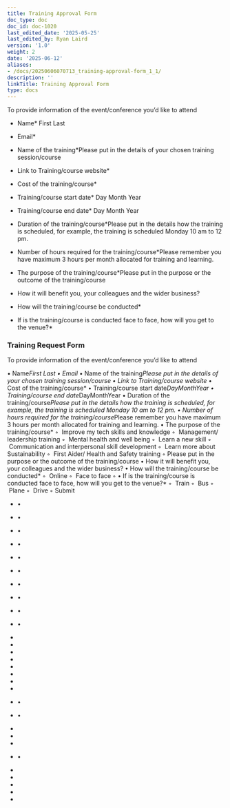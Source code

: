 ```yaml
---
title: Training Approval Form
doc_type: doc
doc_id: doc-1020
last_edited_date: '2025-05-25'
last_edited_by: Ryan Laird
version: '1.0'
weight: 2
date: '2025-06-12'
aliases:
- /docs/20250606070713_training-approval-form_1_1/
description: ''
linkTitle: Training Approval Form
type: docs
---
```


<!-- Unsupported block type: child_database -->



To provide information of the event/conference you’d like to attend

- Name* First Last

- Email*

- Name of the training*Please put in the details of your chosen training session/course

- Link to Training/course website*

- Cost of the training/course*

- Training/course start date* Day Month Year

- Training/course end date* Day Month Year

- Duration of the training/course*Please put in the details how the training is scheduled, for example, the training is scheduled Monday 10 am to 12 pm.

- Number of hours required for the training/course*Please remember you have maximum 3 hours per month allocated for training and learning.

- The purpose of the training/course*Please put in the purpose or the outcome of the training/course

- How it will benefit you, your colleagues and the wider business?

- How will the training/course be conducted*

- If is the training/course is conducted face to face, how will you get to the venue?*



### Training Request Form

To provide information of the event/conference you’d like to attend

• Name*First Last
• Email*
• Name of the training*Please put in the details of your chosen training session/course
• Link to Training/course website*
• Cost of the training/course*
• Training/course start date*DayMonthYear
• Training/course end date*DayMonthYear
• Duration of the training/course*Please put in the details how the training is scheduled, for example, the training is scheduled Monday 10 am to 12 pm.
• Number of hours required for the training/course*Please remember you have maximum 3 hours per month allocated for training and learning.
• The purpose of the training/course*
    ◦  Improve my tech skills and knowledge
    ◦  Management/ leadership training
    ◦  Mental health and well being
    ◦  Learn a new skill
    ◦  Communication and interpersonal skill development
    ◦  Learn more about Sustainability
    ◦  First Aider/ Health and Safety training
    ◦ Please put in the purpose or the outcome of the training/course
• How it will benefit you, your colleagues and the wider business?
• How will the training/course be conducted*
    ◦  Online
    ◦  Face to face
    ◦ 
• If is the training/course is conducted face to face, how will you get to the venue?*
    ◦  Train
    ◦  Bus
    ◦  Plane
    ◦  Drive
    ◦ Submit

- •

- •

- •

- •

- •

- •

- •

- •

- •

- •

- 

- 

- 

- 

- 

- 

- 

- 

- •

- •

- 

- 

- 

- •

- 

- 

- 

- 

-
